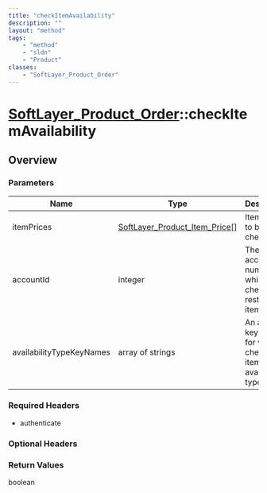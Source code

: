 ```yaml
---
title: "checkItemAvailability"
description: ""
layout: "method"
tags:
    - "method"
    - "sldn"
    - "Product"
classes:
    - "SoftLayer_Product_Order"
---
```

# [SoftLayer_Product_Order](/reference/services/SoftLayer_Product_Order)::checkItemAvailability




## Overview 


### Parameters 
|Name | Type | Description |
| --- | --- | --- |
|itemPrices| <a href='/reference/datatypes/SoftLayer_Product_Item_Price'>SoftLayer_Product_Item_Price[] </a>| Item prices to be checked.|
|accountId| integer| The account number for which to check for a restricted item price.|
|availabilityTypeKeyNames| array of strings| An array of keynames for which to check for item availability types.|


### Required Headers
* authenticate

### Optional Headers

### Return Values
boolean

